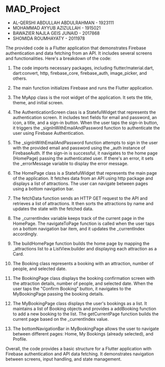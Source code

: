 # MAD_Project
- AL-QERSHI ABDULLAH ABDULRAHMAN - 1923111
- MOHAMMAD AYYUB AZIZULLAH - 1915021
- BAWAZIER NAJLA GEIS JUNAID - 2017868
- SHOMIDA ROUMHAYATY - 2011978


The provided code is a Flutter application that demonstrates Firebase authentication and data fetching from an API. It includes several screens and functionalities. Here's a breakdown of the code:

1. The code imports necessary packages, including flutter/material.dart, dart:convert, http, firebase_core, firebase_auth, image_picker, and others.

2. The main function initializes Firebase and runs the Flutter application.

3. The MyApp class is the root widget of the application. It sets the title, theme, and initial screen.

4. The AuthenticationScreen class is a StatefulWidget that represents the authentication screen. It includes text fields for email and password, an icon, a title, and a sign-in button. When the user taps the sign-in button, it triggers the _signInWithEmailAndPassword function to authenticate the user using Firebase Authentication.

5. The _signInWithEmailAndPassword function attempts to sign in the user with the provided email and password using the _auth instance of FirebaseAuth. If the sign-in is successful, it navigates to the home page (HomePage) passing the authenticated user. If there's an error, it sets the _errorMessage variable to display the error message.

6. The HomePage class is a StatefulWidget that represents the main page of the application. It fetches data from an API using http package and displays a list of attractions. The user can navigate between pages using a bottom navigation bar.

7. The fetchData function sends an HTTP GET request to the API and retrieves a list of attractions. It then sorts the attractions by name and updates the state with the fetched data.

8. The _currentIndex variable keeps track of the current page in the HomePage. The navigateToPage function is called when the user taps on a bottom navigation bar item, and it updates the _currentIndex accordingly.

9. The buildHomePage function builds the home page by mapping the _attractions list to a ListView.builder and displaying each attraction as a Card.

10. The Booking class represents a booking with an attraction, number of people, and selected date.

11. The BookingPage class displays the booking confirmation screen with the attraction details, number of people, and selected date. When the user taps the "Confirm Booking" button, it navigates to the MyBookingPage passing the booking details.

12. The MyBookingPage class displays the user's bookings as a list. It maintains a list of Booking objects and provides a addBooking function to add a new booking to the list. The getCurrentPage function builds the current page based on the _currentIndex value.

13. The bottomNavigationBar in MyBookingPage allows the user to navigate between different pages: Home, My Bookings (already selected), and Profile.

Overall, the code provides a basic structure for a Flutter application with Firebase authentication and API data fetching. It demonstrates navigation between screens, input handling, and state management.

